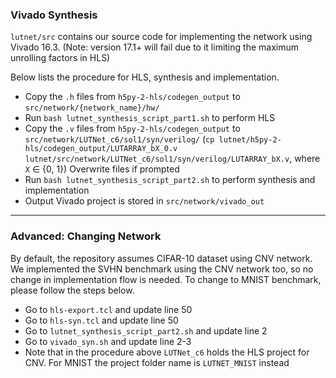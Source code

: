 ### Vivado Synthesis

`lutnet/src` contains our source code for implementing the network using Vivado 16.3. (Note: version 17.1+ will fail due to it limiting the maximum unrolling factors in HLS)

Below lists the procedure for HLS, synthesis and implementation.

* Copy the `.h` files from `h5py-2-hls/codegen_output` to `src/network/{network_name}/hw/`
* Run `bash lutnet_synthesis_script_part1.sh` to perform HLS
* Copy the `.v` files from `h5py-2-hls/codegen_output` to `src/network/LUTNet_c6/sol1/syn/verilog/` (`cp lutnet/h5py-2-hls/codegen_output/LUTARRAY_bX_0.v lutnet/src/network/LUTNet_c6/sol1/syn/verilog/LUTARRAY_bX.v`, where `X` &isin; {0, 1})  Overwrite files if prompted
* Run `bash lutnet_synthesis_script_part2.sh` to perform synthesis and implementation
* Output Vivado project is stored in `src/network/vivado_out`

---

### Advanced: Changing Network

By default, the repository assumes CIFAR-10 dataset using CNV network.
We implemented the SVHN benchmark using the CNV network too, so no change in implementation flow is needed.
To change to MNIST benchmark, please follow the steps below.

* Go to `hls-export.tcl` and update line 50
* Go to `hls-syn.tcl` and update line 50
* Go to `lutnet_synthesis_script_part2.sh` and update line 2
* Go to `vivado_syn.sh` and update line 2-3
* Note that in the procedure above `LUTNet_c6` holds the HLS project for CNV. For MNIST the project folder name is `LUTNET_MNIST` instead
